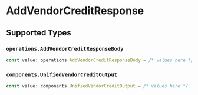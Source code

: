 # AddVendorCreditResponse


## Supported Types

### `operations.AddVendorCreditResponseBody`

```typescript
const value: operations.AddVendorCreditResponseBody = /* values here */
```

### `components.UnifiedVendorCreditOutput`

```typescript
const value: components.UnifiedVendorCreditOutput = /* values here */
```

